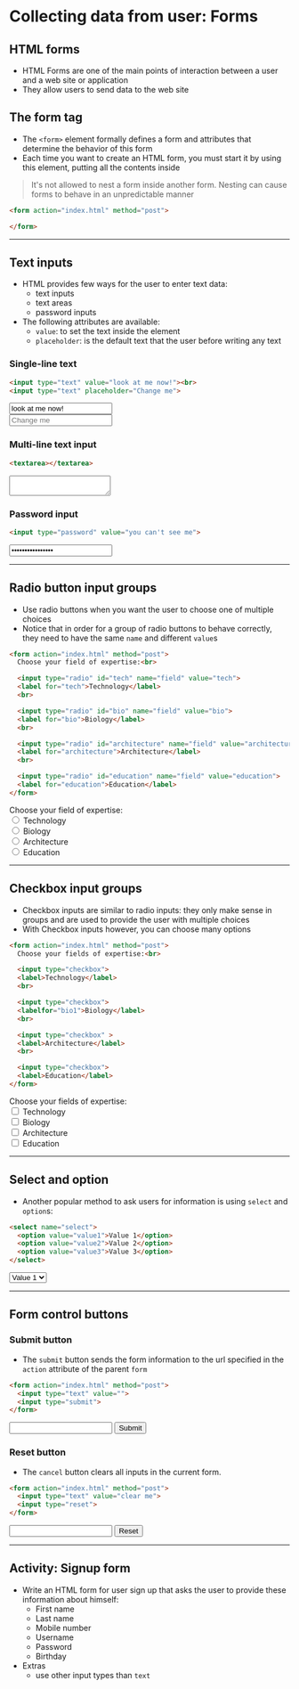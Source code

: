 # Collecting data from user: Forms

## HTML forms

* HTML Forms are one of the main points of interaction between a user and a web site or application
*  They allow users to send data to the web site

## The form tag

* The `<form>` element formally defines a form and attributes that determine the behavior of this form
* Each time you want to create an HTML form, you must start it by using this element, putting all the contents inside

> It's not allowed to nest a form inside another form. Nesting can cause forms to behave in an unpredictable manner


```html
<form action="index.html" method="post">

</form>
```

---

## Text inputs

* HTML provides few ways for the user to enter text data:
  * text inputs
  * text areas
  * password inputs
* The following attributes are available:
  * `value`: to set the text inside the element
  * `placeholder`: is the default text that the user before writing any text
### Single-line text

```html
<input type="text" value="look at me now!"><br>
<input type="text" placeholder="Change me">
```
<input type="text" value="look at me now!"><br>
<input type="text" placeholder="Change me">

### Multi-line text input

```html
<textarea></textarea>
```
<textarea></textarea>

### Password input

```html
<input type="password" value="you can't see me">
```
<input type="password" value="you can't see me">

---

## Radio button input groups

* Use radio buttons when you want the user to choose one of multiple choices
* Notice that in order for a group of radio buttons to behave correctly, they need to have the same `name` and different `value`s

```html
<form action="index.html" method="post">
  Choose your field of expertise:<br>

  <input type="radio" id="tech" name="field" value="tech">
  <label for="tech">Technology</label>
  <br>

  <input type="radio" id="bio" name="field" value="bio">
  <label for="bio">Biology</label>
  <br>

  <input type="radio" id="architecture" name="field" value="architecture">
  <label for="architecture">Architecture</label>
  <br>

  <input type="radio" id="education" name="field" value="education">
  <label for="education">Education</label>  
</form>
```
<form action="index.html" method="post">
  Choose your field of expertise:<br>

  <input type="radio" id="tech" name="field" value="tech">
  <label for="tech">Technology</label>
  <br>

  <input type="radio" id="bio" name="field" value="bio">
  <label for="bio">Biology</label>
  <br>

  <input type="radio" id="architecture" name="field" value="architecture">
  <label for="architecture">Architecture</label>
  <br>

  <input type="radio" id="education" name="field" value="education">
  <label for="education">Education</label>  
</form>

---

## Checkbox input groups

* Checkbox inputs are similar to radio inputs: they only make sense in groups and are used to provide the user with multiple choices
* With Checkbox inputs however, you can choose many options


```html
<form action="index.html" method="post">
  Choose your fields of expertise:<br>

  <input type="checkbox">
  <label>Technology</label>
  <br>

  <input type="checkbox">
  <labelfor="bio1">Biology</label>
  <br>

  <input type="checkbox" >
  <label>Architecture</label>
  <br>

  <input type="checkbox">
  <label>Education</label>  
</form>
```

<form action="index.html" method="post">
  Choose your fields of expertise:<br>

  <input type="checkbox">
  <label>Technology</label>
  <br>

  <input type="checkbox">
  <labelfor="bio1">Biology</label>
  <br>

  <input type="checkbox" >
  <label>Architecture</label>
  <br>

  <input type="checkbox">
  <label>Education</label>  
</form>

---

## Select and option

* Another popular method to ask users for information is using `select` and `option`s:

```html
<select name="select">
  <option value="value1">Value 1</option>
  <option value="value2">Value 2</option>
  <option value="value3">Value 3</option>
</select>

```

<select name="select">
  <option value="value1">Value 1</option>
  <option value="value2">Value 2</option>
  <option value="value3">Value 3</option>
</select>

---

## Form control buttons

### Submit button

* The `submit` button sends the form information to the url specified in the `action` attribute of the parent `form`

```html
<form action="index.html" method="post">
  <input type="text" value="">
  <input type="submit">
</form>
```
<form action="index.html" method="post">
  <input type="text" value="">
  <input type="submit">
</form>

### Reset button

* The `cancel` button clears all inputs in the current form.

```html
<form action="index.html" method="post">
  <input type="text" value="clear me">
  <input type="reset">
</form>
```
<form action="index.html" method="post">
  <input type="text">
  <input type="reset">
</form>

---

## Activity: Signup form

* Write an HTML form for user sign up that asks the user to provide these information about himself:
  * First name
  * Last name
  * Mobile number
  * Username
  * Password
  * Birthday
* Extras
  * use other input types than `text`
